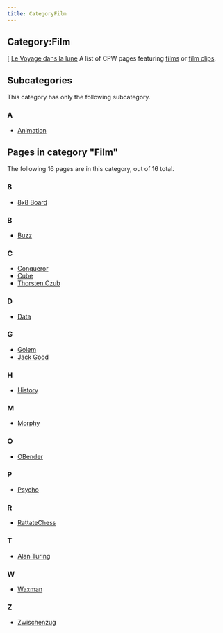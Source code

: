 ```yaml
---
title: CategoryFilm
---
```

## Category:Film



\[ [Le Voyage dans la lune](https://en.wikipedia.org/wiki/A_Trip_to_the_Moon)
A list of CPW pages featuring [films](https://en.wikipedia.org/wiki/Film) or [film clips](https://en.wikipedia.org/wiki/Video_clip).

## Subcategories

This category has only the following subcategory.

### A

- [Animation](Category:Animation "Category:Animation")

## Pages in category "Film"

The following 16 pages are in this category, out of 16 total.

### 8

- [8x8 Board](8x8_Board "8x8 Board")

### B

- [Buzz](Buzz "Buzz")

### C

- [Conqueror](Conqueror "Conqueror")
- [Cube](Cube "Cube")
- [Thorsten Czub](Thorsten_Czub "Thorsten Czub")

### D

- [Data](Data "Data")

### G

- [Golem](Golem "Golem")
- [Jack Good](Jack_Good "Jack Good")

### H

- [History](History "History")

### M

- [Morphy](Morphy "Morphy")

### O

- [OBender](OBender "OBender")

### P

- [Psycho](Psycho "Psycho")

### R

- [RattateChess](RattateChess "RattateChess")

### T

- [Alan Turing](Alan_Turing "Alan Turing")

### W

- [Waxman](Waxman "Waxman")

### Z

- [Zwischenzug](Zwischenzug "Zwischenzug")

